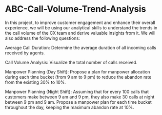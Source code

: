 # ABC-Call-Volume-Trend-Analysis

In this project, to improve customer engagement and enhance their overall experience, we will be using our analytical skills to understand the trends in the call volume of the CX team and derive valuable insights from it. We will also address the following questions:

Average Call Duration: Determine the average duration of all incoming calls received by agents.

Call Volume Analysis: Visualize the total number of calls received.

Manpower Planning (Day Shift): Propose a plan for manpower allocation during each time bucket (from 9 am to 9 pm) to reduce the abandon rate from the existing 30% to 10%.

Manpower Planning (Night Shift): Assuming that for every 100 calls that customers make between 9 am and 9 pm, they also make 30 calls at night between 9 pm and 9 am. Propose a manpower plan for each time bucket throughout the day, keeping the maximum abandon rate at 10%.
